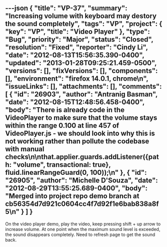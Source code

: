 ---json
{
  "title": "VP-37",
  "summary": "Increasing volume with keyboard may destory the sound completely",
  "tags": "VP",
  "project": {
    "key": "VP",
    "title": "Video Player"
  },
  "type": "Bug",
  "priority": "Major",
  "status": "Closed",
  "resolution": "Fixed",
  "reporter": "Cindy Li",
  "date": "2012-08-13T15:56:35.390-0400",
  "updated": "2013-01-28T09:25:21.459-0500",
  "versions": [],
  "fixVersions": [],
  "components": [],
  "environment": "firefox 14.0.1, chrome\n",
  "issueLinks": [],
  "attachments": [],
  "comments": [
    {
      "id": "26903",
      "author": "Antranig Basman",
      "date": "2012-08-15T12:48:56.458-0400",
      "body": "There is already code in the VideoPlayer to make sure that the volume stays within the range 0.100 at line 457 of VideoPlayer.js - we should look into why this is not working rather than pollute the codebase with manual checks\n\nthat.applier.guards.addListener({path: \"volume\", transactional: true}, fluid.linearRangeGuard(0, 100));\n"
    },
    {
      "id": "26905",
      "author": "Michelle D'Souza",
      "date": "2012-08-29T13:55:25.689-0400",
      "body": "Merged into project repo demo branch at cb56354d7d921c0604cc4f7d92f1e6bab838a8f5\n"
    }
  ]
}
---
On the video player demo, play the video, keep pressing shift + up arrow to increase volume. At one point when the maximum sound level is exceeded, the sound disappears completely. Need to refresh page to get the sound back.

        
